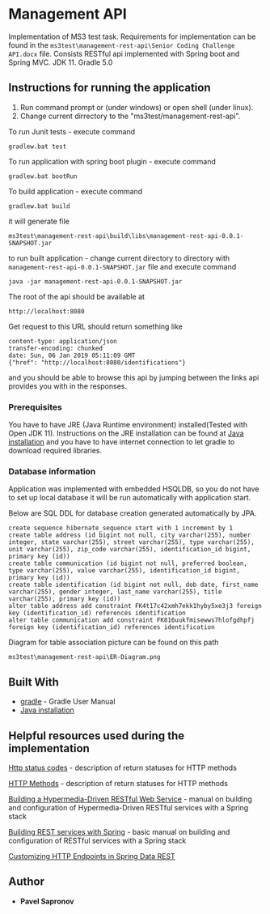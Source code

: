 # Management API

Implementation of MS3 test task.
Requirements for implementation can be found in the `ms3test\management-rest-api\Senior Coding Challenge API.docx` file.
Consists RESTful api implemented with Spring boot and Spring MVC. JDK 11. Gradle 5.0

## Instructions for running the application

1. Run command prompt or (under windows) or open shell (under linux).
2. Change current dirrectory to the "ms3test/management-rest-api".

To run Junit tests - execute command 
```
gradlew.bat test
```
To run application with spring boot plugin - execute command
```
gradlew.bat bootRun
```

To build application - execute command
```
gradlew.bat build
```
it will generate file
 ```
 ms3test\management-rest-api\build\libs\management-rest-api-0.0.1-SNAPSHOT.jar
 ```
 to run built application - change current directory to directory with 
 `management-rest-api-0.0.1-SNAPSHOT.jar` file and execute command
 ```
 java -jar management-rest-api-0.0.1-SNAPSHOT.jar
 ```

The root of the api should be available at
```
http://localhost:8080
```

Get request to this URL should return something like
```
content-type: application/json
transfer-encoding: chunked
date: Sun, 06 Jan 2019 05:11:09 GMT
{"href": "http://localhost:8080/identifications"}
```
and you should be able to browse this api by jumping between the links api 
provides you with in the responses.

### Prerequisites

You have to have JRE (Java Runtime environment) installed(Tested with Open JDK 11). 
Instructions on the JRE installation can be found at 
[Java installation](https://java.com/en/download/help/download_options.xml)
and you have to have internet connection to let gradle to download required libraries. 

### Database information

Application was implemented with embedded HSQLDB, so you do not have to set up 
local database it will be run automatically with application start.

Below are SQL DDL for database creation generated automatically by JPA.

```
create sequence hibernate_sequence start with 1 increment by 1
create table address (id bigint not null, city varchar(255), number integer, state varchar(255), street varchar(255), type varchar(255), unit varchar(255), zip_code varchar(255), identification_id bigint, primary key (id))
create table communication (id bigint not null, preferred boolean, type varchar(255), value varchar(255), identification_id bigint, primary key (id))
create table identification (id bigint not null, dob date, first_name varchar(255), gender integer, last_name varchar(255), title varchar(255), primary key (id))
alter table address add constraint FK4t17c42xmh7ekk1hyby5xe3j3 foreign key (identification_id) references identification
alter table communication add constraint FK816uukfmisewws7hlofgdhpfj foreign key (identification_id) references identification
```

Diagram for table association picture can be found on this path
```
ms3test\management-rest-api\ER-Diagram.png
```

## Built With

* [gradle](https://docs.gradle.org/current/userguide/userguide.html) - Gradle User Manual
* [Java installation](https://java.com/en/download/help/download_options.xml)

## Helpful resources used during the implementation

[Http status codes](https://www.restapitutorial.com/httpstatuscodes.html) - description of return statuses for HTTP methods

[HTTP Methods](https://restfulapi.net/http-methods/) - description of return statuses for HTTP methods

[Building a Hypermedia-Driven RESTful Web Service](https://spring.io/guides/gs/rest-hateoas/) - manual on building and configuration of Hypermedia-Driven RESTful services with a Spring stack

[Building REST services with Spring](https://spring.io/guides/tutorials/bookmarks/) - basic manual on building and configuration of RESTful services with a Spring stack

[Customizing HTTP Endpoints in Spring Data REST](https://www.baeldung.com/spring-data-rest-customize-http-endpoints)

## Author

* **Pavel Sapronov**